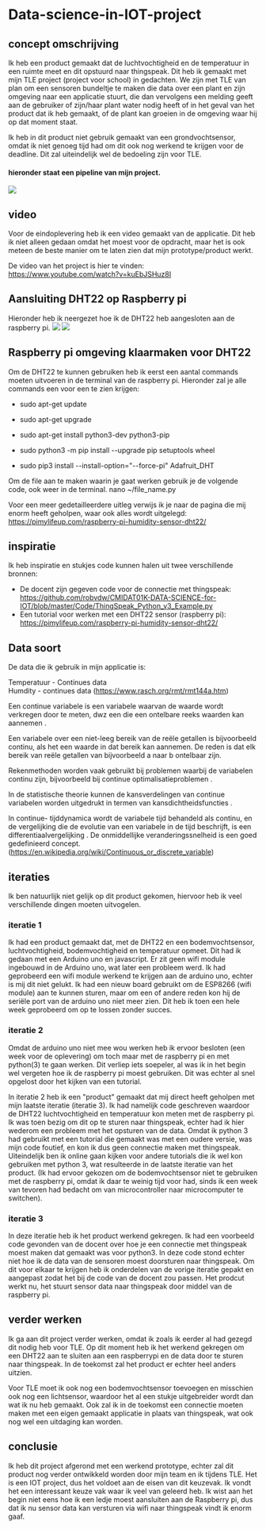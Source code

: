 # Data-science-in-IOT-project

## concept omschrijving
Ik heb een product gemaakt dat de luchtvochtigheid en de temperatuur in een ruimte meet en dit opstuurd naar thingspeak. Dit heb ik gemaakt met mijn TLE project (project voor school) in gedachten. We zijn met TLE van plan om een sensoren bundeltje te maken die data over een plant en zijn omgeving naar een applicatie stuurt, die dan vervolgens een melding geeft aan de gebruiker of zijn/haar plant water nodig heeft of in het geval van het product dat ik heb gemaakt, of de plant kan groeien in de omgeving waar hij op dat moment staat. 

Ik heb in dit product niet gebruik gemaakt van een grondvochtsensor, omdat ik niet genoeg tijd had om dit ook nog werkend te krijgen voor de deadline. Dit zal uiteindelijk wel de bedoeling zijn voor TLE.

#### hieronder staat een pipeline van mijn project.
<img src="https://github.com/Kheitora/Data-science-in-IOT-project/blob/main/bitmap.png"/>

## video
Voor de eindoplevering heb ik een video gemaakt van de applicatie. Dit heb ik niet alleen gedaan omdat het moest voor de opdracht, maar het is ook meteen de beste manier om te laten zien dat mijn prototype/product werkt.

De video van het project is hier te vinden: <br/>
https://www.youtube.com/watch?v=kuEbJSHuz8I<br/>

## Aansluiting DHT22 op Raspberry pi
Hieronder heb ik neergezet hoe ik de DHT22 heb aangesloten aan de raspberry pi.
<img src="https://github.com/Kheitora/Data-science-in-IOT-project/blob/main/Raspberry-Pi-Humidity-Sensor-DHT22-Wiring-Schematic.webp"/>
<img src="https://github.com/Kheitora/Data-science-in-IOT-project/blob/main/eigen%20aansluiting%20raspbuerry%20pi.jpeg"/><br/>

## Raspberry pi omgeving klaarmaken voor DHT22
Om de DHT22 te kunnen gebruiken heb ik eerst een aantal commands moeten uitvoeren in de terminal van de raspberry pi. Hieronder zal je alle commands een voor een te zien krijgen:<br/>

- sudo apt-get update
- sudo apt-get upgrade

- sudo apt-get install python3-dev python3-pip
- sudo python3 -m pip install --upgrade pip setuptools wheel

- sudo pip3 install --install-option="--force-pi" Adafruit_DHT

Om de file aan te maken waarin je gaat werken gebruik je de volgende code, ook weer in de terminal.
nano ~/file_name.py

Voor een meer gedetailleerdere uitleg verwijs ik je naar de pagina die mij enorm heeft geholpen, waar ook alles wordt uitgelegd: https://pimylifeup.com/raspberry-pi-humidity-sensor-dht22/<br/>

## inspiratie
Ik heb inspiratie en stukjes code kunnen halen uit twee verschillende bronnen:<br/>

- De docent zijn gegeven code voor de connectie met thingspeak: <br/>
https://github.com/robvdw/CMIDAT01K-DATA-SCIENCE-for-IOT/blob/master/Code/ThingSpeak_Python_v3_Example.py<br/>
- Een tutorial voor werken met een DHT22 sensor (raspberry pi):<br/>
https://pimylifeup.com/raspberry-pi-humidity-sensor-dht22/<br/>


## Data soort
De data die ik gebruik in mijn applicatie is: <br/>

Temperatuur - Continues data<br/>
Humdity - continues data (https://www.rasch.org/rmt/rmt144a.htm)<br/>

Een continue variabele is een variabele waarvan de waarde wordt verkregen door te meten, dwz een die een ontelbare reeks waarden kan aannemen .

Een variabele over een niet-leeg bereik van de reële getallen is bijvoorbeeld continu, als het een waarde in dat bereik kan aannemen. De reden is dat elk bereik van reële getallen van bijvoorbeeld a naar b ontelbaar zijn.

Rekenmethoden worden vaak gebruikt bij problemen waarbij de variabelen continu zijn, bijvoorbeeld bij continue optimalisatieproblemen .

In de statistische theorie kunnen de kansverdelingen van continue variabelen worden uitgedrukt in termen van kansdichtheidsfuncties .

In continue- tijddynamica wordt de variabele tijd behandeld als continu, en de vergelijking die de evolutie van een variabele in de tijd beschrijft, is een differentiaalvergelijking . De onmiddellijke veranderingssnelheid is een goed gedefinieerd concept. (https://en.wikipedia.org/wiki/Continuous_or_discrete_variable)<br/>

## iteraties
Ik ben natuurlijk niet gelijk op dit product gekomen, hiervoor heb ik veel verschillende dingen moeten uitvogelen. 

### iteratie 1
Ik had een product gemaakt dat, met de DHT22 en een bodemvochtsensor, luchtvochtigheid, bodemvochtigheid en temperatuur opmeet. Dit had ik gedaan met een Arduino uno en javascript. Er zit geen wifi module ingebouwd in de Arduino uno, wat later een probleem werd. Ik had geprobeerd een wifi module werkend te krijgen aan de arduino uno, echter is mij dit niet gelukt. Ik had een nieuw board gebruikt om de ESP8266 (wifi module) aan te kunnen sturen, maar om een of andere reden kon hij de seriële port van de arduino uno niet meer zien. Dit heb ik toen een hele week geprobeerd om op te lossen zonder succes.

### iteratie 2
Omdat de arduino uno niet mee wou werken heb ik ervoor besloten (een week voor de oplevering) om toch maar met de raspberry pi en met python(3) te gaan werken. Dit verliep iets soepeler, al was ik in het begin wel vergeten hoe ik de raspberry pi moest gebruiken. Dit was echter al snel opgelost door het kijken van een tutorial.

In iteratie 2 heb ik een "product" gemaakt dat mij direct heeft geholpen met mijn laatste iteratie (iteratie 3). Ik had namelijk code geschreven waardoor de DHT22 luchtvochtigheid en temperatuur kon meten met de raspberry pi. Ik was toen bezig om dit op te sturen naar thingspeak, echter had ik hier wederom een probleem met het opsturen van de data. Omdat ik python 3 had gebruikt met een tutorial die gemaakt was met een oudere versie, was mijn code foutief, en kon ik dus geen connectie maken met thingspeak. Uiteindelijk ben ik online gaan kijken voor andere tutorials die ik wel kon gebruiken met python 3, wat resulteerde in de laatste iteratie van het product. (Ik had ervoor gekozen om de bodemvochtsensor niet te gebruiken met de raspberry pi, omdat ik daar te weinig tijd voor had, sinds ik een week van tevoren had bedacht om van microcontroller naar microcomputer te switchen).

### iteratie 3
In deze iteratie heb ik het product werkend gekregen. Ik had een voorbeeld code gevonden van de docent over hoe je een connectie met thingspeak moest maken dat gemaakt was voor python3. In deze code stond echter niet hoe ik de data van de sensoren moest doorsturen naar thingspeak. Om dit voor elkaar te krijgen heb ik onderdelen van de vorige iteratie gepakt en aangepast zodat het bij de code van de docent zou passen. Het prodcut werkt nu, het stuurt sensor data naar thingspeak door middel van de raspberry pi.

## verder werken
Ik ga aan dit project verder werken, omdat ik zoals ik eerder al had gezegd dit nodig heb voor TLE. Op dit moment heb ik het werkend gekregen om een DHT22 aan te sluiten aan een raspberrypi en de data door te sturen naar thingspeak. In de toekomst zal het product er echter heel anders uitzien.

Voor TLE moet ik ook nog een bodemvochtsensor toevoegen en misschien ook nog een lichtsensor, waardoor het al een stukje uitgebreider wordt dan wat ik nu heb gemaakt. Ook zal ik in de toekomst een connectie moeten maken met een eigen gemaakt applicatie in plaats van thingspeak, wat ook nog wel een uitdaging kan worden.

## conclusie
Ik heb dit project afgerond met een werkend prototype, echter zal dit product nog verder ontwikkeld worden door mijn team en ik tijdens TLE. Het is een IOT project, dus het voldoet aan de eisen van dit keuzevak. Ik vondt het een interessant keuze vak waar ik veel van geleerd heb. Ik wist aan het begin niet eens hoe ik een ledje moest aansluiten aan de Raspberry pi, dus dat ik nu sensor data kan versturen via wifi naar thingspeak vindt ik enorm gaaf. 
